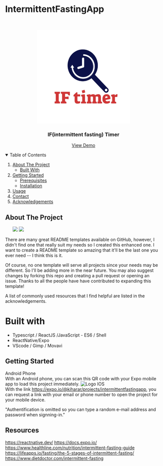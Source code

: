 # IntermittentFastingApp

<!-- PROJECT LOGO -->
<br />
<p align="center">
  <a>
    <img src="./src/images/IFLogo.png" alt="Logo" width="300" height="300">
  </a>

  <h3 align="center">IF(intermittent fasting) Timer</h3>

 <p align="center">
    <a href="https://expo.io/@kiharar/projects/intermittentfastingapp">View Demo</a>
 </p>

<!-- TABLE OF CONTENTS -->
<details open="open">
  <summary>Table of Contents</summary>
  <ol>
    <li>
      <a href="#about-the-project">About The Project</a>
      <ul>
        <li><a href="#built-with">Built With</a></li>
      </ul>
    </li>
    <li>
      <a href="#getting-started">Getting Started</a>
      <ul>
        <li><a href="#prerequisites">Prerequisites</a></li>
        <li><a href="#installation">Installation</a></li>
      </ul>
    </li>
    <li><a href="#usage">Usage</a></li>
    <li><a href="#contact">Contact</a></li>
    <li><a href="#acknowledgements">Acknowledgements</a></li>
  </ol>
</details>



<!-- ABOUT THE PROJECT -->
## About The Project
<ul>
    <img src="./src/images/ss1" width="auto" height="auto" />
      <img src="./src/images/ss1" width="auto" height="auto" />
  
</ul>
There are many great README templates available on GitHub, however, I didn't find one that really suit my needs so I created this enhanced one. I want to create a README template so amazing that it'll be the last one you ever need -- I think this is it.


Of course, no one template will serve all projects since your needs may be different. So I'll be adding more in the near future. You may also suggest changes by forking this repo and creating a pull request or opening an issue. Thanks to all the people have have contributed to expanding this template!

A list of commonly used resources that I find helpful are listed in the acknowledgements.

# Built with
 - Typescript / ReactJS /JavaScript - ES6 / Shell
 - ReactNative/Expo 
 - VScode / Gimp / Movavi 


## Getting Started
Android Phone 
<br>
  With an Android phone, you can scan this QR code with your Expo mobile app to load this project immediately.
<img src="QR CODE GOES HERE" alt="Logo" width="100" height="100">
IOS 
<br>
  With the link https://expo.io/@kiharar/projects/intermittentfastingapp, you can request a link with your email or phone number to 
  open the project for your mobile device.

"Authentification is omitted so you can type a random e-mail address and password when signning-in."



## Resources 
https://reactnative.dev/
https://docs.expo.io/
https://www.healthline.com/nutrition/intermittent-fasting-guide
https://lifeapps.io/fasting/the-5-stages-of-intermittent-fasting/
https://www.dietdoctor.com/intermittent-fasting
